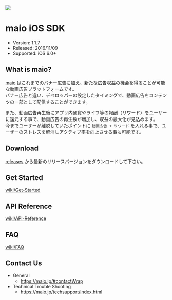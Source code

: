 ![](https://github.com/imobile-maio/maio-iOS-SDK/blob/wiki/doc/images/logo.png)

# maio iOS SDK
- Version: 1.1.7
- Released: 2016/11/09
- Supported: iOS 6.0+

## What is maio?
[maio](https://maio.jp/) はこれまでのバナー広告に加え、新たな広告収益の機会を得ることが可能な動画広告プラットフォームです。  
バナー広告と違い、デベロッパーの設定したタイミングで、動画広告をコンテンツの一部として配信することができます。

また、動画広告再生後にアプリ内通貨やライフ等の報酬（リワード）をユーザーに還元する事で、動画広告の再生数が増加し、収益の最大化が見込めます。  
今までユーザーが離脱していたポイントに `動画広告 + リワード` を入れる事で、ユーザーのストレスを解消しアクティブ率を向上させる事も可能です。  

## Download
[releases](https://github.com/imobile-maio/maio-iOS-SDK/releases) から最新のリリースバージョンをダウンロードして下さい。

## Get Started
[wiki/Get-Started](https://github.com/imobile-maio/maio-iOS-SDK/wiki/Get-Started)

## API Reference
[wiki/API-Reference](https://github.com/imobile-maio/maio-iOS-SDK/wiki/API-Reference)

## FAQ
[wiki/FAQ](https://github.com/imobile-maio/maio-iOS-SDK/wiki/FAQ)

## Contact Us
- General
  + https://maio.jp/#contactWrap
- Technical Trouble Shooting
  + https://maio.jp/techsupport/index.html
